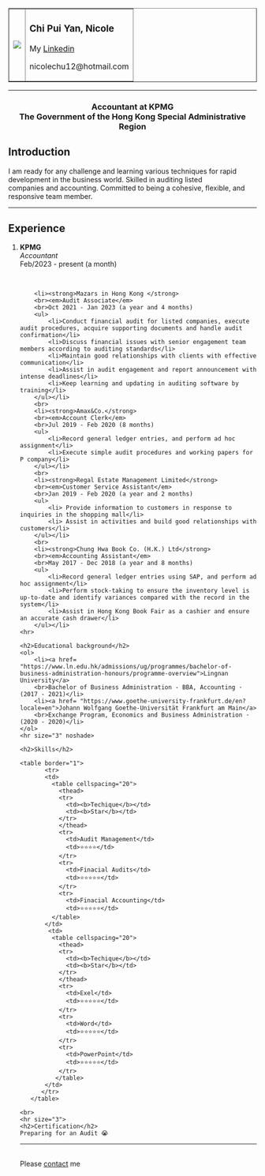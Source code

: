 <!DOCTYPE html>
<html lang="en">
<head>
    <meta charset="UTF-8">
    <meta http-equiv="X-UA-Compatible" content="IE=edge">
    <meta name="viewport" content="width=device-width, initial-scale=1.0">
    <title>Chu_Pui_Yan</title>
</head>
<body>
    <center><table cellspacing="1" border="1">
        <tr>
            <td><img src="https://media.licdn.com/dms/image/C4E03AQFivuorInStfg/profile-displayphoto-shrink_200_200/0/1619879166316?e=1682553600&v=beta&t=gxzTFG0LkLflNEeEHI6SYs3FAyrAF_d0E08Ttv-U0aE"></td>
            <td><h3>Chi Pui Yan, Nicole </h3>
            <p>My <a href= "https://www.linkedin.com/in/nicole-chu-39521b211/">Linkedin</a></p>
            <p>nicolechu12@hotmail.com</p></td>
        </tr>
    </table></center>
    <hr>
<!--SSSSSSSSSSSSSSSSSSSSSSSSSSSSSSSSSSSSSSSSSSSSSSSSSSSSSSSSSSSSSSSSSSSSSSSSSSSSSSSSSSSSSSSSSSSSSSSSSSSSSSSSSSSSSSSSSSSSSSSSSSSSSSSSSSSSSSSSSSSSSSSSSSSSSSSSSSSSSSSSSSSSSSSSSSSSSSSSSSSSSSSSSSSSSSSSSSSSSSSSSSSSSSSSSSSSSSSSSSSSSSSSS-->
    <center><h3>Accountant at KPMG <br>The Government of the Hong Kong Special Administrative Region</h3></center>
    <h2>Introduction</h2>
    <p>I am ready for any challenge and learning various techniques for
        rapid development in the business world. Skilled in auditing listed
        <br>companies and accounting. Committed to being a cohesive, flexible,
        and responsive team member.</h3></p>
    <hr>
<!--SSSSSSSSSSSSSSSSSSSSSSSSSSSSSSSSSSSSSSSSSSSSSSSSSSSSSSSSSSSSSSSSSSSSSSSSSSSSSSSSSSSSSSSSSSSSSSSSSSSSSSSSSSSSSSSSSSSSSSSSSSSSSSSSSSSSSSSSSSSSSSSSSSSSSSSSSSSSSSSSSSSSSSSSSSSSSSSSSSSSSSSSSSSSSSSSSSSSSSSSSSSSSSSSSSS-->
    <h2>Experience</h2>
    <ol>
        <li><p><strong>KPMG</strong>
        <br><em>Accountant</em>
        <br> Feb/2023 - present (a month)</p></li>
        <br>
    
        <li><strong>Mazars in Hong Kong </strong>
        <br><em>Audit Associate</em>
        <br>Oct 2021 - Jan 2023 (a year and 4 months)
        <ul>
            <li>Conduct financial audit for listed companies, execute audit procedures, acquire supporting documents and handle audit confirmation</li>
            <li>Discuss financial issues with senior engagement team members according to auditing standards</li>
            <li>Maintain good relationships with clients with effective communication</li>
            <li>Assist in audit engagement and report announcement with intense deadlines</li>
            <li>Keep learning and updating in auditing software by training</li>
        </ul></li> 
        <br>
        <li><strong>Amax&Co.</strong>
        <br><em>Account Clerk</em>
        <br>Jul 2019 - Feb 2020 (8 months)
        <ul>
            <li>Record general ledger entries, and perform ad hoc assignment</li>
            <li>Execute simple audit procedures and working papers for P company</li>
        </ul></li>
        <br>
        <li><strong>Regal Estate Management Limited</strong>
        <br><em>Customer Service Assistant</em>
        <br>Jan 2019 - Feb 2020 (a year and 2 months)
        <ul>
            <li> Provide information to customers in response to inquiries in the shopping mall</li>
            <li> Assist in activities and build good relationships with customers</li>
        </ul></li>
        <br>
        <li><strong>Chung Hwa Book Co. (H.K.) Ltd</strong>
        <br><em>Accounting Assistant</em>
        <br>May 2017 - Dec 2018 (a year and 8 months)
        <ul>
            <li>Record general ledger entries using SAP, and perform ad hoc assignment</li>
            <li>Perform stock-taking to ensure the inventory level is up-to-date and identify variances compared with the record in the system</li>
            <li>Assist in Hong Kong Book Fair as a cashier and ensure an accurate cash drawer</li>
        </ul></li>
    <hr>
<!--SSSSSSSSSSSSSSSSSSSSSSSSSSSSSSSSSSSSSSSSSSSSSSSSSSSSSSSSSSSSSSSSSSSSSSSSSSSSSSSSSSSSSSSSSSSSSSSSSSSSSSSSSSSSSSSSSSSSSSSSSSSSSSSSSSSSSSSSSSSSSSSSSSSSSSSSSSSSSSSSSSSSSSSSSSSSSSSSSSSSSSSSSSSSSSSSSSSSSSSS-->
    <h2>Educational background</h2>
    <ol>
        <li><a href= "https://www.ln.edu.hk/admissions/ug/programmes/bachelor-of-business-administration-honours/programme-overview">Lingnan University</a>
        <br>Bachelor of Business Administration - BBA, Accounting · (2017 - 2021)</li>
        <li><a href= "https://www.goethe-university-frankfurt.de/en?locale=en">Johann Wolfgang Goethe-Universität Frankfurt am Main</a>
        <br>Exchange Program, Economics and Business Administration · (2020 - 2020)</li>
    </ol>
    <hr size="3" noshade>
<!--SSSSSSSSSSSSSSSSSSSSSSSSSSSSSSSSSSSSSSSSSSSSSSSSSSSSSSSSSSSSSSSSSSSSSSSSSSSSSSSSSSSSSSSSSSSSSSSSSSSSSSSSSSSSSSSSSSSSSSSSSSSSSSSSSSSSSSSSSSSSSSSSSSSSSSSSSSSSSSSSSSSSSSSSSSSSSSSSSSSSSSSSSSSSSSSSSSSSSSSS-->
    <h2>Skills</h2>
    
    <table border="1">
           <tr>
           <td>     
             <table cellspacing="20">
               <thead>
               <tr>
                 <td><b>Techique</b></td>
                 <td><b>Star</b></td>
               </tr>  
               </thead>
               <tr>
                 <td>Audit Management</td>
                 <td>⭐⭐⭐⭐</td>
               </tr>
               <tr>
                 <td>Finacial Audits</td>
                 <td>⭐⭐⭐⭐⭐</td>
               </tr>
               <tr>
                 <td>Finacial Accounting</td>
                 <td>⭐⭐⭐⭐⭐</td>
             </table>
           </td>
            <td>   
             <table cellspacing="20">
               <thead>
               <tr>
                 <td><b>Techique</b></td>
                 <td><b>Star</b></td>
               </tr>  
               </thead>
               <tr>
                 <td>Exel</td>
                 <td>⭐⭐⭐⭐⭐</td>
               </tr>
               <tr>
                 <td>Word</td>
                 <td>⭐⭐⭐⭐⭐</td>
               </tr>
               <tr>
                 <td>PowerPoint</td>
                 <td>⭐⭐⭐⭐⭐</td>
               </tr>
              </table>
           </td> 
          </tr>   
       </table>
         
               
    
<!--SSSSSSSSSSSSSSSSSSSSSSSSSSSSSSSSSSSSSSSSSSSSSSSSSSSSSSSSSSSSSSSSSSSSSSSSSSSSSSSSSSSSSSSSSSSSSSSSSSSSSSSSSSSSSSSSSSSSSSSSSSSSSSSSSSSSSSSSSSSSSSSSSSSSSSSSSSSSSSSSSSSSSSSSSSSSSSSSSSSSSSSSSSSSSSSSSSSSSSSSSSSSSSSSSS-->    
    <br>
    <hr size="3">
    <h2>Certification</h2>
    Preparing for an Audit 😭

<!--SSSSSSSSSSSSSSSS-->
<hr>
<br>Please <a href="chu_yan_contact">contact</a> me 
 
</body>
</html>
